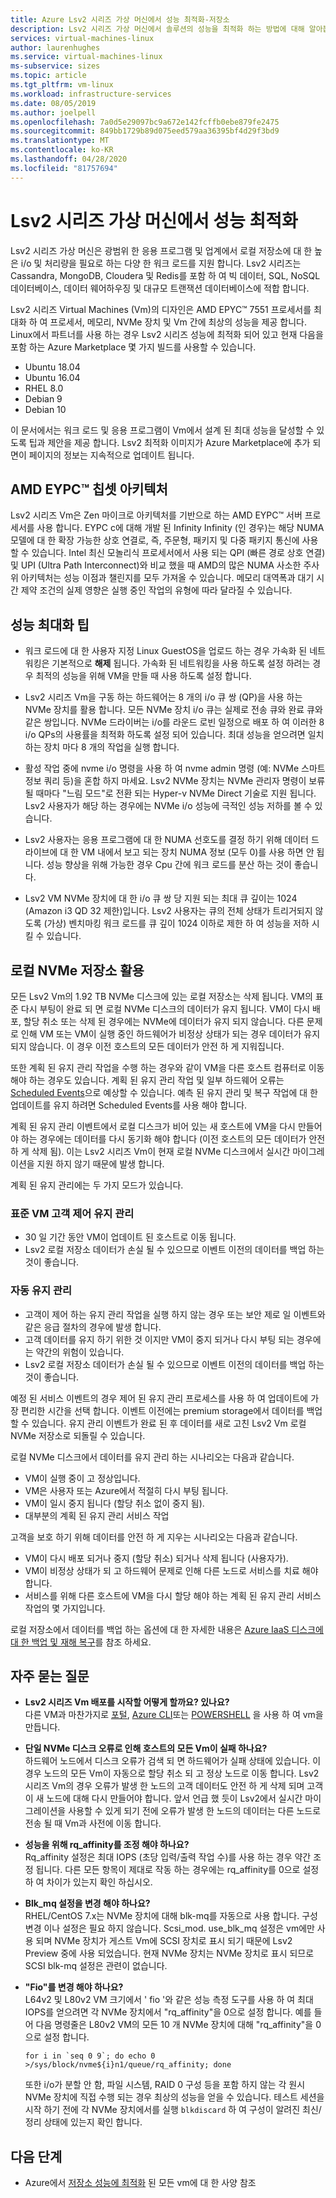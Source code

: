 ```yaml
---
title: Azure Lsv2 시리즈 가상 머신에서 성능 최적화-저장소
description: Lsv2 시리즈 가상 머신에서 솔루션의 성능을 최적화 하는 방법에 대해 알아봅니다.
services: virtual-machines-linux
author: laurenhughes
ms.service: virtual-machines-linux
ms-subservice: sizes
ms.topic: article
ms.tgt_pltfrm: vm-linux
ms.workload: infrastructure-services
ms.date: 08/05/2019
ms.author: joelpell
ms.openlocfilehash: 7a0d5e29097bc9a672e142fcffb0ebe879fe2475
ms.sourcegitcommit: 849bb1729b89d075eed579aa36395bf4d29f3bd9
ms.translationtype: MT
ms.contentlocale: ko-KR
ms.lasthandoff: 04/28/2020
ms.locfileid: "81757694"
---
```

# <a name="optimize-performance-on-the-lsv2-series-virtual-machines"></a>Lsv2 시리즈 가상 머신에서 성능 최적화

Lsv2 시리즈 가상 머신은 광범위 한 응용 프로그램 및 업계에서 로컬 저장소에 대 한 높은 i/o 및 처리량을 필요로 하는 다양 한 워크 로드를 지원 합니다.  Lsv2 시리즈는 Cassandra, MongoDB, Cloudera 및 Redis를 포함 하 여 빅 데이터, SQL, NoSQL 데이터베이스, 데이터 웨어하우징 및 대규모 트랜잭션 데이터베이스에 적합 합니다.

Lsv2 시리즈 Virtual Machines (Vm)의 디자인은 AMD EPYC™ 7551 프로세서를 최대화 하 여 프로세서, 메모리, NVMe 장치 및 Vm 간에 최상의 성능을 제공 합니다. Linux에서 파트너를 사용 하는 경우 Lsv2 시리즈 성능에 최적화 되어 있고 현재 다음을 포함 하는 Azure Marketplace 몇 가지 빌드를 사용할 수 있습니다.

- Ubuntu 18.04
- Ubuntu 16.04
- RHEL 8.0
- Debian 9
- Debian 10

이 문서에서는 워크 로드 및 응용 프로그램이 Vm에서 설계 된 최대 성능을 달성할 수 있도록 팁과 제안을 제공 합니다. Lsv2 최적화 이미지가 Azure Marketplace에 추가 되 면이 페이지의 정보는 지속적으로 업데이트 됩니다.

## <a name="amd-eypc-chipset-architecture"></a>AMD EYPC™ 칩셋 아키텍처

Lsv2 시리즈 Vm은 Zen 마이크로 아키텍처를 기반으로 하는 AMD EYPC™ 서버 프로세서를 사용 합니다. EYPC c에 대해 개발 된 Infinity Infinity (인 경우)는 해당 NUMA 모델에 대 한 확장 가능한 상호 연결로, 즉, 주문형, 패키지 및 다중 패키지 통신에 사용할 수 있습니다. Intel 최신 모놀리식 프로세서에서 사용 되는 QPI (빠른 경로 상호 연결) 및 UPI (Ultra Path Interconnect)와 비교 했을 때 AMD의 많은 NUMA 사소한 주사위 아키텍처는 성능 이점과 챌린지를 모두 가져올 수 있습니다. 메모리 대역폭과 대기 시간 제약 조건의 실제 영향은 실행 중인 작업의 유형에 따라 달라질 수 있습니다.

## <a name="tips-to-maximize-performance"></a>성능 최대화 팁

* 워크 로드에 대 한 사용자 지정 Linux GuestOS을 업로드 하는 경우 가속화 된 네트워킹은 기본적으로 **해제** 됩니다. 가속화 된 네트워킹을 사용 하도록 설정 하려는 경우 최적의 성능을 위해 VM을 만들 때 사용 하도록 설정 합니다.

* Lsv2 시리즈 Vm을 구동 하는 하드웨어는 8 개의 i/o 큐 쌍 (QP)을 사용 하는 NVMe 장치를 활용 합니다. 모든 NVMe 장치 i/o 큐는 실제로 전송 큐와 완료 큐와 같은 쌍입니다. NVMe 드라이버는 i/o를 라운드 로빈 일정으로 배포 하 여 이러한 8 i/o QPs의 사용률을 최적화 하도록 설정 되어 있습니다. 최대 성능을 얻으려면 일치 하는 장치 마다 8 개의 작업을 실행 합니다.

* 활성 작업 중에 nvme i/o 명령을 사용 하 여 nvme admin 명령 (예: NVMe 스마트 정보 쿼리 등)을 혼합 하지 마세요. Lsv2 NVMe 장치는 NVMe 관리자 명령이 보류 될 때마다 "느림 모드"로 전환 되는 Hyper-v NVMe Direct 기술로 지원 됩니다. Lsv2 사용자가 해당 하는 경우에는 NVMe i/o 성능에 극적인 성능 저하를 볼 수 있습니다.

* Lsv2 사용자는 응용 프로그램에 대 한 NUMA 선호도를 결정 하기 위해 데이터 드라이브에 대 한 VM 내에서 보고 되는 장치 NUMA 정보 (모두 0)를 사용 하면 안 됩니다. 성능 향상을 위해 가능한 경우 Cpu 간에 워크 로드를 분산 하는 것이 좋습니다.

* Lsv2 VM NVMe 장치에 대 한 i/o 큐 쌍 당 지원 되는 최대 큐 깊이는 1024 (Amazon i3 QD 32 제한)입니다. Lsv2 사용자는 큐의 전체 상태가 트리거되지 않도록 (가상) 벤치마킹 워크 로드를 큐 깊이 1024 이하로 제한 하 여 성능을 저하 시킬 수 있습니다.

## <a name="utilizing-local-nvme-storage"></a>로컬 NVMe 저장소 활용

모든 Lsv2 Vm의 1.92 TB NVMe 디스크에 있는 로컬 저장소는 삭제 됩니다. VM의 표준 다시 부팅이 완료 되 면 로컬 NVMe 디스크의 데이터가 유지 됩니다. VM이 다시 배포, 할당 취소 또는 삭제 된 경우에는 NVMe에 데이터가 유지 되지 않습니다. 다른 문제로 인해 VM 또는 VM이 실행 중인 하드웨어가 비정상 상태가 되는 경우 데이터가 유지 되지 않습니다. 이 경우 이전 호스트의 모든 데이터가 안전 하 게 지워집니다.

또한 계획 된 유지 관리 작업을 수행 하는 경우와 같이 VM을 다른 호스트 컴퓨터로 이동 해야 하는 경우도 있습니다. 계획 된 유지 관리 작업 및 일부 하드웨어 오류는 [Scheduled Events](scheduled-events.md)으로 예상할 수 있습니다. 예측 된 유지 관리 및 복구 작업에 대 한 업데이트를 유지 하려면 Scheduled Events를 사용 해야 합니다.

계획 된 유지 관리 이벤트에서 로컬 디스크가 비어 있는 새 호스트에 VM을 다시 만들어야 하는 경우에는 데이터를 다시 동기화 해야 합니다 (이전 호스트의 모든 데이터가 안전 하 게 삭제 됨). 이는 Lsv2 시리즈 Vm이 현재 로컬 NVMe 디스크에서 실시간 마이그레이션을 지원 하지 않기 때문에 발생 합니다.

계획 된 유지 관리에는 두 가지 모드가 있습니다.

### <a name="standard-vm-customer-controlled-maintenance"></a>표준 VM 고객 제어 유지 관리

- 30 일 기간 동안 VM이 업데이트 된 호스트로 이동 됩니다.
- Lsv2 로컬 저장소 데이터가 손실 될 수 있으므로 이벤트 이전의 데이터를 백업 하는 것이 좋습니다.

### <a name="automatic-maintenance"></a>자동 유지 관리

- 고객이 제어 하는 유지 관리 작업을 실행 하지 않는 경우 또는 보안 제로 일 이벤트와 같은 응급 절차의 경우에 발생 합니다.
- 고객 데이터를 유지 하기 위한 것 이지만 VM이 중지 되거나 다시 부팅 되는 경우에는 약간의 위험이 있습니다.
- Lsv2 로컬 저장소 데이터가 손실 될 수 있으므로 이벤트 이전의 데이터를 백업 하는 것이 좋습니다.

예정 된 서비스 이벤트의 경우 제어 된 유지 관리 프로세스를 사용 하 여 업데이트에 가장 편리한 시간을 선택 합니다. 이벤트 이전에는 premium storage에서 데이터를 백업할 수 있습니다. 유지 관리 이벤트가 완료 된 후 데이터를 새로 고친 Lsv2 Vm 로컬 NVMe 저장소로 되돌릴 수 있습니다.

로컬 NVMe 디스크에서 데이터를 유지 관리 하는 시나리오는 다음과 같습니다.

- VM이 실행 중이 고 정상입니다.
- VM은 사용자 또는 Azure에서 적절히 다시 부팅 됩니다.
- VM이 일시 중지 됩니다 (할당 취소 없이 중지 됨).
- 대부분의 계획 된 유지 관리 서비스 작업

고객을 보호 하기 위해 데이터를 안전 하 게 지우는 시나리오는 다음과 같습니다.

- VM이 다시 배포 되거나 중지 (할당 취소) 되거나 삭제 됩니다 (사용자가).
- VM이 비정상 상태가 되 고 하드웨어 문제로 인해 다른 노드로 서비스를 치료 해야 합니다.
- 서비스를 위해 다른 호스트에 VM을 다시 할당 해야 하는 계획 된 유지 관리 서비스 작업의 몇 가지입니다.

로컬 저장소에서 데이터를 백업 하는 옵션에 대 한 자세한 내용은 [Azure IaaS 디스크에 대 한 백업 및 재해 복구](backup-and-disaster-recovery-for-azure-iaas-disks.md)를 참조 하세요.

## <a name="frequently-asked-questions"></a>자주 묻는 질문

* **Lsv2 시리즈 Vm 배포를 시작할 어떻게 할까요? 있나요?**  
   다른 VM과 마찬가지로 [포털](quick-create-portal.md), [Azure CLI](quick-create-cli.md)또는 [POWERSHELL](quick-create-powershell.md) 을 사용 하 여 vm을 만듭니다.

* **단일 NVMe 디스크 오류로 인해 호스트의 모든 Vm이 실패 하나요?**  
   하드웨어 노드에서 디스크 오류가 검색 되 면 하드웨어가 실패 상태에 있습니다. 이 경우 노드의 모든 Vm이 자동으로 할당 취소 되 고 정상 노드로 이동 합니다. Lsv2 시리즈 Vm의 경우 오류가 발생 한 노드의 고객 데이터도 안전 하 게 삭제 되며 고객이 새 노드에 대해 다시 만들어야 합니다. 앞서 언급 했 듯이 Lsv2에서 실시간 마이그레이션을 사용할 수 있게 되기 전에 오류가 발생 한 노드의 데이터는 다른 노드로 전송 될 때 Vm과 사전에 이동 합니다.

* **성능을 위해 rq_affinity를 조정 해야 하나요?**  
   Rq_affinity 설정은 최대 IOPS (초당 입력/출력 작업 수)를 사용 하는 경우 약간 조정 됩니다. 다른 모든 항목이 제대로 작동 하는 경우에는 rq_affinity를 0으로 설정 하 여 차이가 있는지 확인 하십시오.

* **Blk_mq 설정을 변경 해야 하나요?**  
   RHEL/CentOS 7.x는 NVMe 장치에 대해 blk-mq를 자동으로 사용 합니다. 구성 변경 이나 설정은 필요 하지 않습니다. Scsi_mod. use_blk_mq 설정은 vm에만 사용 되며 NVMe 장치가 게스트 Vm에 SCSI 장치로 표시 되기 때문에 Lsv2 Preview 중에 사용 되었습니다. 현재 NVMe 장치는 NVMe 장치로 표시 되므로 SCSI blk-mq 설정은 관련이 없습니다.

* **"Fio"를 변경 해야 하나요?**  
   L64v2 및 L80v2 VM 크기에서 ' fio '와 같은 성능 측정 도구를 사용 하 여 최대 IOPS를 얻으려면 각 NVMe 장치에서 "rq_affinity"을 0으로 설정 합니다.  예를 들어 다음 명령줄은 L80v2 VM의 모든 10 개 NVMe 장치에 대해 "rq_affinity"을 0으로 설정 합니다.

   ```console
   for i in `seq 0 9`; do echo 0 >/sys/block/nvme${i}n1/queue/rq_affinity; done
   ```

   또한 i/o가 분할 안 함, 파일 시스템, RAID 0 구성 등을 포함 하지 않는 각 원시 NVMe 장치에 직접 수행 되는 경우 최상의 성능을 얻을 수 있습니다. 테스트 세션을 시작 하기 전에 각 NVMe 장치에서를 실행 `blkdiscard` 하 여 구성이 알려진 최신/정리 상태에 있는지 확인 합니다.
   
## <a name="next-steps"></a>다음 단계

* Azure에서 [저장소 성능에 최적화](sizes-storage.md) 된 모든 vm에 대 한 사양 참조
